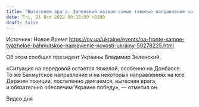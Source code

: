 ```yaml
---
title: "Вытесняем врага. Зеленский назвал самые тяжелые направления на фронте"
date: Fri, 21 Oct 2022 00:18:00 +0300
draft: false
---
```

Источник: Новое Время https://nv.ua/ukraine/events/na-fronte-samoe-tyazheloe-bahmutskoe-napravlenie-novosti-ukrainy-50278225.html


Об этом сообщил президент Украины Владимир Зеленский.

«Ситуация на передовой остается тяжелой, особенно на Донбассе. То же Бахмутское направление и на некоторых направлениях на юге. Держим позиции, постепенно двигаемся, вытесняя врага, и обязательно обеспечим Украине победу», — отметил он.

 Видео дня   
